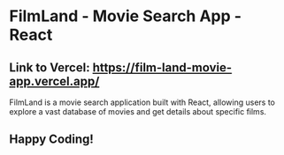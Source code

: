 # FilmLand - Movie Search App - React 
## Link to Vercel: https://film-land-movie-app.vercel.app/

FilmLand is a movie search application built with React, allowing users to explore a vast database of movies and get details about specific films.

## Happy Coding!
